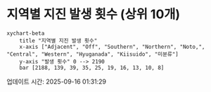 # 지역별 지진 발생 횟수 (상위 10개)

```mermaid
xychart-beta
    title "지역별 지진 발생 횟수"
    x-axis ["Adjacent", "Off", "Southern", "Northern", "Noto,", "Central", "Western", "Hyuganada", "Kiisuido", "미분류"]
    y-axis "발생 횟수" 0 --> 2190
    bar [2188, 139, 39, 35, 25, 19, 16, 13, 10, 8]
```

업데이트 시간: 2025-09-16 01:31:29
